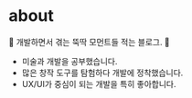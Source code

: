 # about

🐢 개발하면서 겪는 뚝딱 모먼트들 적는 블로그. 🐢

- 미술과 개발을 공부했습니다.
- 많은 창작 도구를 탐험하다 개발에 정착했습니다.
- UX/UI가 중심이 되는 개발을 특히 좋아합니다.
